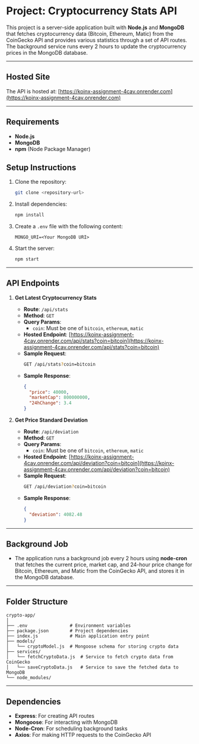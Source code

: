 
# Project: Cryptocurrency Stats API

This project is a server-side application built with **Node.js** and **MongoDB** that fetches cryptocurrency data (Bitcoin, Ethereum, Matic) from the CoinGecko API and provides various statistics through a set of API routes. The background service runs every 2 hours to update the cryptocurrency prices in the MongoDB database.

---

## Hosted Site

The API is hosted at: [https://koinx-assignment-4cav.onrender.com](https://koinx-assignment-4cav.onrender.com)

---

## Requirements

- **Node.js**
- **MongoDB**
- **npm** (Node Package Manager)

## Setup Instructions

1. Clone the repository:

   ```bash
   git clone <repository-url>
   ```

2. Install dependencies:

   ```bash
   npm install
   ```

3. Create a `.env` file with the following content:

   ```
   MONGO_URI=<Your MongoDB URI>
   ```

4. Start the server:

   ```bash
   npm start
   ```

---

## API Endpoints

1. **Get Latest Cryptocurrency Stats**
   - **Route**: `/api/stats`
   - **Method**: `GET`
   - **Query Params**:
     - `coin`: Must be one of `bitcoin`, `ethereum`, `matic`
   - **Hosted Endpoint**: [https://koinx-assignment-4cav.onrender.com/api/stats?coin=bitcoin](https://koinx-assignment-4cav.onrender.com/api/stats?coin=bitcoin)
   - **Sample Request**:
     ```bash
     GET /api/stats?coin=bitcoin
     ```
   - **Sample Response**:
     ```json
     {
       "price": 40000,
       "marketCap": 800000000,
       "24hChange": 3.4
     }
     ```

2. **Get Price Standard Deviation**
   - **Route**: `/api/deviation`
   - **Method**: `GET`
   - **Query Params**:
     - `coin`: Must be one of `bitcoin`, `ethereum`, `matic`
   - **Hosted Endpoint**: [https://koinx-assignment-4cav.onrender.com/api/deviation?coin=bitcoin](https://koinx-assignment-4cav.onrender.com/api/deviation?coin=bitcoin)
   - **Sample Request**:
     ```bash
     GET /api/deviation?coin=bitcoin
     ```
   - **Sample Response**:
     ```json
     {
       "deviation": 4082.48
     }
     ```

---

## Background Job

- The application runs a background job every 2 hours using **node-cron** that fetches the current price, market cap, and 24-hour price change for Bitcoin, Ethereum, and Matic from the CoinGecko API, and stores it in the MongoDB database.

---

## Folder Structure

```
crypto-app/
│
├── .env                # Environment variables
├── package.json        # Project dependencies
├── index.js            # Main application entry point
├── models/
│   └── cryptoModel.js  # Mongoose schema for storing crypto data
├── services/
│   └── fetchCryptoData.js  # Service to fetch crypto data from CoinGecko
│   └── saveCryptoData.js   # Service to save the fetched data to MongoDB
└── node_modules/
```

---

## Dependencies

- **Express**: For creating API routes
- **Mongoose**: For interacting with MongoDB
- **Node-Cron**: For scheduling background tasks
- **Axios**: For making HTTP requests to the CoinGecko API
